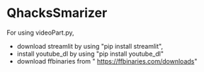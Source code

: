 # QhacksSmarizer
For using videoPart.py,
- download streamlit by using "pip install streamlit", 
- install youtube_dl by using "pip install youtube_dl"
- download ffbinaries from " https://ffbinaries.com/downloads"
